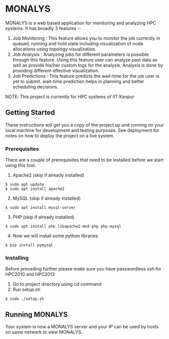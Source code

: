 # MONALYS

MONALYS is a web based application for monitoring and analyzing HPC systems. It has broadly 3 features :-
1.  Job Monitoring : This feature allows you to monitor the job currently in queued, running and hold state including visualization of node allocations using topology visualization. 
2.  Job Analysis : Analyzing jobs for different parameters is possible through this feature. Using this feature user can analyze past data as well as provide his/her custom logs for the analysis. Analysis is done by providing different effective visualization.
3.  Job Predictions : This feature predicts the wait-time for the job user is yet to submit. wait-time prediction helps in planning and better scheduling decisions.

NOTE: This project is currently for HPC systems of IIT Kanpur
## Getting Started

These instructions will get you a copy of the project up and running on your local machine for development and testing purposes. See deployment for notes on how to deploy the project on a live system.

### Prerequisites

There are a couple of prerequisites that need to be installed before we start using this tool.

1. Apache2 (skip if already installed)
```
$ sudo apt update
$ sudo apt install apache2
```
2. MySQL (skip if already installed)
```
$ sudo apt install mysql-server
```

3. PHP (skip if already installed)
```
$ sudo apt install php libapache2-mod-php php-mysql
```
4. Now we will install some python libraries
```
$ pip install pymysql
```

### Installing

Before proceding further please make sure you have passwordless ssh for HPC2010 and HPC2013

1. Go to project directory using cd command
2. Run setup.sh
```
$ sudo ./setup.sh
```
 
## Running MONALYS

Your system is now a MONALYS server and your IP can be used by hosts on same network to view MONALYS.

